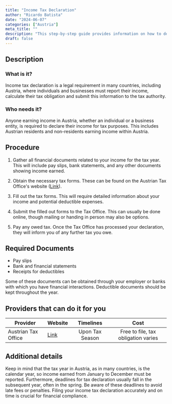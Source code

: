 ```yaml
---
title: "Income Tax Declaration"
author: "Ricardo Batista"
date: "2024-06-07"
categories: ["Austria"]
meta_title: ""
description: "This step-by-step guide provides information on how to declare income tax in Austria."
draft: false
---
```


## Description
### What is it?
Income tax declaration is a legal requirement in many countries, including Austria, where individuals and businesses must report their income, calculate their tax obligation and submit this information to the tax authority.

### Who needs it?
Anyone earning income in Austria, whether an individual or a business entity, is required to declare their income for tax purposes. This includes Austrian residents and non-residents earning income within Austria.

## Procedure

1. Gather all financial documents related to your income for the tax year. This will include pay slips, bank statements, and any other documents showing income earned.

2. Obtain the necessary tax forms. These can be found on the Austrian Tax Office's website ([Link](https://www.bmf.gv.at/)).

3. Fill out the tax forms. This will require detailed information about your income and potential deductible expenses.

4. Submit the filled out forms to the Tax Office. This can usually be done online, though mailing or handing in person may also be options.

5. Pay any owed tax. Once the Tax Office has processed your declaration, they will inform you of any further tax you owe.

## Required Documents
- Pay slips
- Bank and financial statements
- Receipts for deductibles

Some of these documents can be obtained through your employer or banks with which you have financial interactions. Deductible documents should be kept throughout the year.

## Providers that can do it for you

| Provider        |     Website     |     Timelines    |       Cost      |
| --------------- | --------------- |  :-------------: | :-------------: |
| Austrian Tax Office    | [Link](https://www.bmf.gv.at/)      |      Upon Tax Season      |        Free to file, tax obligation varies       |

## Additional details
Keep in mind that the tax year in Austria, as in many countries, is the calendar year, so income earned from January to December must be reported. Furthermore, deadlines for tax declaration usually fall in the subsequent year, often in the spring. Be aware of these deadlines to avoid late fees or penalties. Filing your income tax declaration accurately and on time is crucial for financial compliance.